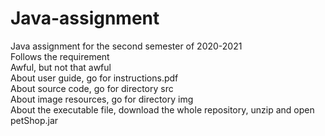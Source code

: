 # Java-assignment
Java assignment for the second semester of 2020-2021  
Follows the requirement  
Awful, but not that awful  
About user guide, go for instructions.pdf  
About source code, go for directory src  
About image resources, go for directory img  
About the executable file, download the whole repository, unzip and open petShop.jar  
